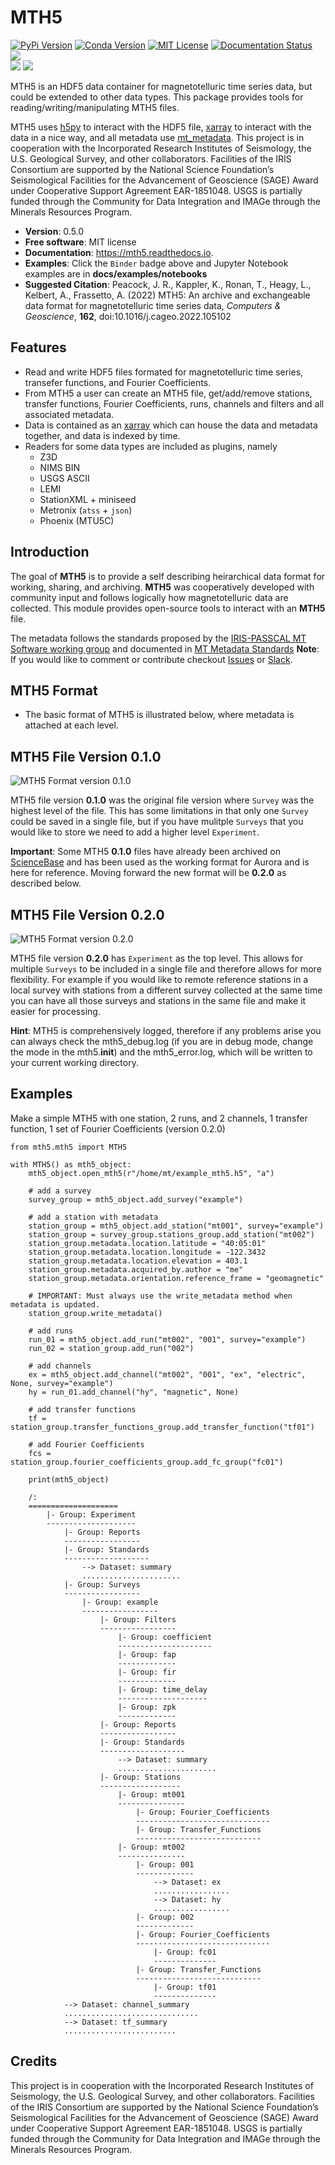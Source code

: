 MTH5
====

[![PyPi Version](https://img.shields.io/pypi/v/mth5.svg)](https://pypi.python.org/pypi/mth5)
[![Conda Version](https://img.shields.io/conda/v/conda-forge/mth5.svg)](https://anaconda.org/conda-forge/mth5)
[![MIT License](https://img.shields.io/badge/License-MIT-yellow.svg)](https://code.chs.usgs.gov/jpeacock/mth5/-/new/master/LICENSE)
[![Documentation Status](https://readthedocs.org/projects/mth5/badge/?version=latest)](https://mth5.readthedocs.io/en/latest/?badge=latest)		
[![](https://codecov.io/gh/kujaku11/mth5/branch/master/graph/badge.svg?token=XU5QSRM1ZO)](https://codecov.io/gh/kujaku11/mth5)\
[![](https://zenodo.org/badge/283883448.svg)](https://zenodo.org/badge/latestdoi/283883448)
[![](https://mybinder.org/badge_logo.svg)](https://mybinder.org/v2/gh/kujaku11/mth5/master)

MTH5 is an HDF5 data container for magnetotelluric time series data, but could be extended to other data types.  This package provides tools for reading/writing/manipulating MTH5 files.

MTH5 uses [h5py](https://www.h5py.org/) to interact with the HDF5 file, [xarray](http://xarray.pydata.org/en/stable/) to interact with the data in a nice way, and all metadata use [mt_metadata](https://github.com/kujaku11/mt_metadata). 
This project is in cooperation with the Incorporated Research Institutes of Seismology, the U.S. Geological Survey, and other collaborators.  Facilities of the IRIS Consortium are supported by the National Science Foundation’s Seismological Facilities for the Advancement of Geoscience (SAGE) Award under Cooperative Support Agreement EAR-1851048.  USGS is partially funded through the Community for Data Integration and IMAGe through the Minerals Resources Program.  


* **Version**: 0.5.0
* **Free software**: MIT license
* **Documentation**: https://mth5.readthedocs.io.
* **Examples**: Click the `Binder` badge above and Jupyter Notebook examples are in **docs/examples/notebooks**
* **Suggested Citation**: Peacock, J. R., Kappler, K., Ronan, T., Heagy, L.,  Kelbert, A., Frassetto, A. (2022) MTH5: An archive and exchangeable data format for magnetotelluric time series data, *Computers & Geoscience*, **162**, doi:10.1016/j.cageo.2022.105102


Features
--------

* Read and write HDF5 files formated for magnetotelluric time series, transefer functions, and Fourier Coefficients.
* From MTH5 a user can create an MTH5 file, get/add/remove stations, transfer functions, Fourier Coefficients, runs, channels and filters and all associated metadata.
* Data is contained as an [xarray](http://xarray.pydata.org/en/stable/index.html) which can house the data and metadata together, and data is indexed by time.
* Readers for some data types are included as plugins, namely
    - Z3D
    - NIMS BIN
    - USGS ASCII
    - LEMI
    - StationXML + miniseed
    - Metronix (`atss` + `json`)
    - Phoenix (MTU5C)

Introduction
-------------

The goal of **MTH5** is to provide a self describing heirarchical data format for working, sharing, and archiving.  **MTH5** was cooperatively developed with community input and follows logically how magnetotelluric data are collected.  This module provides open-source tools to interact with an **MTH5** file.  


The metadata follows the standards proposed by the [IRIS-PASSCAL MT Software working group](https://www.iris.edu/hq/about_iris/governance/mt_soft) and
documented in [MT Metadata Standards](https://doi.org/10.5066/P9AXGKEV)
**Note**: If you would like to comment or contribute checkout [Issues](https://github.com/kujaku11/mth5/issues) or [Slack](simpeg.slack.com).   

MTH5 Format
-----------

-  The basic format of MTH5 is illustrated below, where metadata is attached at each level.

MTH5 File Version 0.1.0
------------------------

![MTH5 Format version 0.1.0](docs/source/images/example_mt_file_structure.svg)

   
MTH5 file version **0.1.0** was the original file version where `Survey` was the highest level of the file.  This has some limitations in that only one `Survey` could be saved in a single file, but if you have mulitple `Surveys` that you would like to store we need to add a higher level `Experiment`.  

**Important**: Some MTH5 **0.1.0** files have already been archived on [ScienceBase](https://www.sciencebase.gov/catalog/) and has been used as the working format for Aurora and is here for reference.  Moving forward the new format will be **0.2.0** as described below.
   
   
MTH5 File Version 0.2.0
-------------------------
   
![MTH5 Format version 0.2.0](docs/source/images/example_mt_file_structure_v2.svg)

   
MTH5 file version **0.2.0** has `Experiment` as the top level.  This allows for multiple `Surveys` to be included in a single file and therefore allows for more flexibility.  For example if you would like to remote reference stations in a local survey with stations from a different survey collected at the same time you can have all those surveys and stations in the same file and make it easier for processing.

**Hint**: MTH5 is comprehensively logged, therefore if any problems arise you can always check the mth5_debug.log (if you are in debug mode, change the mode in the mth5.__init__) and the mth5_error.log, which will be written to your current working directory.

Examples
-----------

Make a simple MTH5 with one station, 2 runs, and 2 channels, 1 transfer function, 1 set of Fourier Coefficients (version 0.2.0)

```
from mth5.mth5 import MTH5

with MTH5() as mth5_object:
    mth5_object.open_mth5(r"/home/mt/example_mth5.h5", "a")

    # add a survey
    survey_group = mth5_object.add_survey("example")

    # add a station with metadata
    station_group = mth5_object.add_station("mt001", survey="example")
    station_group = survey_group.stations_group.add_station("mt002")
    station_group.metadata.location.latitude = "40:05:01"
    station_group.metadata.location.longitude = -122.3432
    station_group.metadata.location.elevation = 403.1
    station_group.metadata.acquired_by.author = "me"
    station_group.metadata.orientation.reference_frame = "geomagnetic"

    # IMPORTANT: Must always use the write_metadata method when metadata is updated.
    station_group.write_metadata()

    # add runs
    run_01 = mth5_object.add_run("mt002", "001", survey="example")
    run_02 = station_group.add_run("002")

    # add channels
    ex = mth5_object.add_channel("mt002", "001", "ex", "electric", None, survey="example")
    hy = run_01.add_channel("hy", "magnetic", None)
    
    # add transfer functions
    tf = station_group.transfer_functions_group.add_transfer_function("tf01")
    
    # add Fourier Coefficients
    fcs = station_group.fourier_coefficients_group.add_fc_group("fc01")

    print(mth5_object)

    /:
    ====================
        |- Group: Experiment
        --------------------
            |- Group: Reports
            -----------------
            |- Group: Standards
            -------------------
                --> Dataset: summary
                ......................
            |- Group: Surveys
            -----------------
                |- Group: example
                -----------------
                    |- Group: Filters
                    -----------------
                        |- Group: coefficient
                        ---------------------
                        |- Group: fap
                        -------------
                        |- Group: fir
                        -------------
                        |- Group: time_delay
                        --------------------
                        |- Group: zpk
                        -------------
                    |- Group: Reports
                    -----------------
                    |- Group: Standards
                    -------------------
                        --> Dataset: summary
                        ......................
                    |- Group: Stations
                    ------------------
                        |- Group: mt001
                        ---------------
                            |- Group: Fourier_Coefficients
                            ------------------------------
                            |- Group: Transfer_Functions
                            ----------------------------
                        |- Group: mt002
                        ---------------
                            |- Group: 001
                            -------------
                                --> Dataset: ex
                                .................
                                --> Dataset: hy
                                .................
                            |- Group: 002
                            -------------
                            |- Group: Fourier_Coefficients
                            ------------------------------
                                |- Group: fc01
                                --------------
                            |- Group: Transfer_Functions
                            ----------------------------
                                |- Group: tf01
                                --------------
            --> Dataset: channel_summary
            ..............................
            --> Dataset: tf_summary
            .........................
```

Credits
-------

This project is in cooperation with the Incorporated Research Institutes of Seismology, the U.S. Geological Survey, and other collaborators.  Facilities of the IRIS Consortium are supported by the National Science Foundation’s Seismological Facilities for the Advancement of Geoscience (SAGE) Award under Cooperative Support Agreement EAR-1851048.  USGS is partially funded through the Community for Data Integration and IMAGe through the Minerals Resources Program. 
